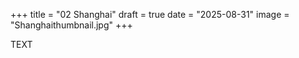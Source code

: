 +++
title = "02 Shanghai"
draft = true
date = "2025-08-31"
image = "Shanghaithumbnail.jpg"
+++

TEXT

